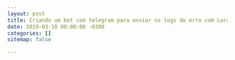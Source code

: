 ```yaml
---
layout: post
title: Criando um bot com telegram para enviar os logs de erro com Laravel
date: 2019-03-18 00:00:00 -0300
categories: []
sitemap: false

---
```

